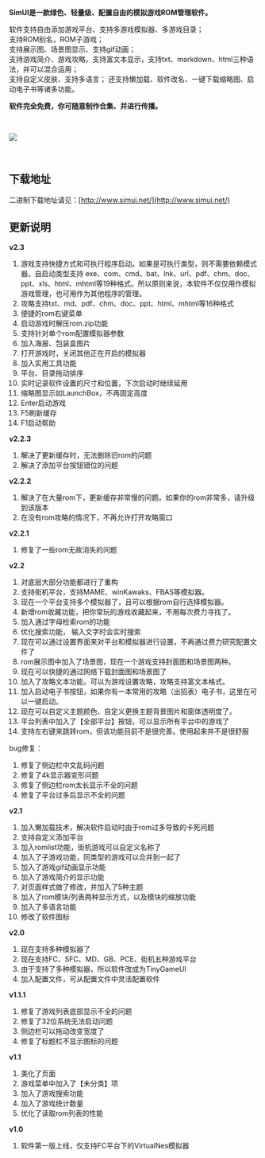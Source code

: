 **SimUI是一款绿色、轻量级、配置自由的模拟游戏ROM管理软件。**

软件支持自由添加游戏平台、支持多游戏模拟器、多游戏目录；  
支持ROM别名，ROM子游戏；  
支持展示图、场景图显示、支持gif动画；  
支持游戏简介、游戏攻略，支持富文本显示，支持txt、markdown、html三种语法，并可以混合运用；  
支持自定义皮肤、支持多语言；
还支持懒加载、软件改名、一键下载缩略图、启动电子书等诸多功能。

**软件完全免费，你可随意制作合集、并进行传播。**

&nbsp;

![](images/logo.jpg)

&nbsp;
## 下载地址

二进制下载地址请见：[http://www.simui.net/](http://www.simui.net/)

## 更新说明

**v2.3**

1. 游戏支持快捷方式和可执行程序启动。如果是可执行类型，则不需要依赖模式器。自启动类型支持
exe、com、cmd、bat、lnk、url、pdf、chm、doc、ppt、xls、html、mhtml等19种格式。所以原则来说，本软件不仅仅用作模拟游戏管理，也可用作为其他程序的管理。
2. 攻略支持txt、md、pdf、chm、doc、ppt、html、mhtml等16种格式
3. 便捷的rom右键菜单
4. 启动游戏时解压rom.zip功能
5. 支持针对单个rom配置模拟器参数
6. 加入海报、包装盒图片
7. 打开游戏时，关闭其他正在开启的模拟器
8. 加入实用工具功能
9. 平台、目录拖动排序
10. 实时记录软件设置的尺寸和位置，下次启动时继续延用
11. 缩略图显示如LaunchBox，不再固定高度
12. Enter启动游戏
13. F5刷新缓存
14. F1启动帮助

**v2.2.3**

1. 解决了更新缓存时，无法删除旧rom的问题
2. 解决了添加平台按钮错位的问题

**v2.2.2**

1. 解决了在大量rom下，更新缓存非常慢的问题。如果你的rom非常多，请升级到该版本
2. 在没有rom攻略的情况下，不再允许打开攻略窗口

**v2.2.1**

1. 修复了一些rom无故消失的问题

**v2.2**

1. 对底层大部分功能都进行了重构
2. 支持街机平台，支持MAME、winKawaks、FBAS等模拟器。
3. 现在一个平台支持多个模拟器了，且可以根据rom自行选择模拟器。
4. 新增rom收藏功能，把你常玩的游戏收藏起来，不用每次费力寻找了。
5. 加入通过字母检索rom的功能
6. 优化搜索功能， 输入文字时会实时搜索
7. 现在可以通过设置界面来对平台和模拟器进行设置，不再通过费力研究配置文件了
8. rom展示图中加入了场景图，现在一个游戏支持封面图和场景图两种。
9. 现在可以快捷的通过网络下载封面图和场景图了
10. 加入了攻略文本功能。可以为游戏设置攻略，攻略支持富文本格式。
11. 加入启动电子书按钮，如果你有一本常用的攻略（出招表）电子书，这里在可以一键启动。
12. 现在可以自定义主题颜色、自定义更换主题背景图片和窗体透明度了。
13. 平台列表中加入了【全部平台】按钮，可以显示所有平台中的游戏了
14. 支持左右键来跳转rom，但该功能目前不是很完善。使用起来并不是很舒服

bug修复：

1. 修复了侧边栏中文乱码问题
2. 修复了4k显示器变形问题
3. 修复了侧边栏rom太长显示不全的问题
4. 修复了平台过多后显示不全的问题

**v2.1**

1. 加入懒加载技术，解决软件启动时由于rom过多导致的卡死问题
2. 支持自定义添加平台
3. 加入romlist功能，街机游戏可以自定义名称了
4. 加入了子游戏功能，同类型的游戏可以合并到一起了
5. 加入了游戏gif动画显示功能
6. 加入了游戏简介的显示功能
7. 对页面样式做了修改，并加入了5种主题
8. 加入了rom模块/列表两种显示方式，以及模块的缩放功能
9. 加入了多语言功能
10. 修改了软件图标

**v2.0**

1. 现在支持多种模拟器了
2. 现在支持FC、SFC、MD、GB、PCE、街机五种游戏平台
3. 由于支持了多种模拟器，所以软件改成为TinyGameUI
4. 加入配置文件，可从配置文件中灵活配置软件

**v1.1.1**

1. 修复了游戏列表底部显示不全的问题
2. 修复了32位系统无法启动问题
3. 侧边栏可以拖动改变宽度了
4. 修复了标题栏不显示图标的问题

**v1.1**

1. 美化了页面
2. 游戏菜单中加入了【未分类】项
3. 加入了游戏搜索功能
4. 加入了游戏统计数量
5. 优化了读取rom列表的性能

**v1.0**

1. 软件第一版上线，仅支持FC平台下的VirtualNes模拟器
